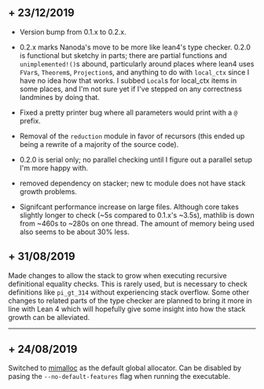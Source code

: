 ## + 23/12/2019

+ Version bump from 0.1.x to 0.2.x.

+ 0.2.x marks Nanoda's move to be more like lean4's type checker. 0.2.0 is functional but sketchy in parts; there are partial functions and `unimplemented!()`s abound, particularly around places where lean4 uses `FVar`s, `Theorem`s, `Projection`s, and anything to do with `local_ctx` since I have no idea how that works. I subbed `Local`s for local_ctx items in some places, and I'm not sure yet if I've stepped on any correctness landmines by doing that.

+ Fixed a pretty printer bug where all parameters would print with a `@` prefix.

+ Removal of the `reduction` module in favor of recursors (this ended up being a rewrite of a majority of the source code).

+ 0.2.0 is serial only; no parallel checking until I figure out a parallel setup I'm more happy with.

+ removed dependency on stacker; new tc module does not have stack growth problems.

+ Signifcant performance increase on large files. Although core takes slightly longer to check (~5s compared to 0.1.x's ~3.5s), mathlib is down from ~460s to ~280s on one thread. The amount of memory being used also seems to be about 30% less.

## + 31/08/2019

Made changes to allow the stack to grow when executing recursive definitional equality checks. This is rarely used, but is necessary to check definitions like `pi_gt_314` without experiencing stack overflow. Some other changes to related parts of the type checker are planned to bring it more in line with Lean 4 which will hopefully give some insight into how the stack growth can be alleviated.

--- 

## + 24/08/2019

Switched to [mimalloc](https://github.com/microsoft/mimalloc.git) as the default global allocator. Can be disabled by pasing the `--no-default-features` flag when running the executable.